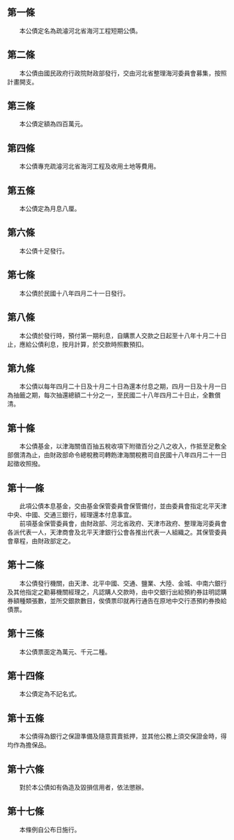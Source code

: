 第一條 
-------
　　本公債定名為疏濬河北省海河工程短期公債。  


第二條 
-------
　　本公債由國民政府行政院財政部發行，交由河北省整理海河委員會募集，按照計畫開支。  


第三條 
-------
　　本公債定額為四百萬元。  


第四條 
-------
　　本公債專充疏濬河北省海河工程及收用土地等費用。  


第五條 
-------
　　本公債定為月息八厘。  


第六條 
-------
　　本公債十足發行。  


第七條 
-------
　　本公債於民國十八年四月二十一日發行。  


第八條 
-------
　　本公債於發行時，預付第一期利息，自購票人交款之日起至十八年十月二十日止，應給公債利息，按月計算，於交款時照數預扣。  


第九條 
-------
　　本公債以每年四月二十日及十月二十日為還本付息之期，四月一日及十月一日為抽籤之期，每次抽還總額二十分之一，至民國二十八年四月二十日止，全數償清。  


第十條 
-------
　　本公債基金，以津海關值百抽五稅收項下附徵百分之八之收入，作抵至足敷全部償清為止，由財政部命令總稅務司轉飭津海關稅務司自民國十八年四月二十一日起徵收照撥。  


第十一條 
---------
　　此項公債本息基金，交由基金保管委員會保管備付，並由委員會指定北平天津中央、中國、交通三銀行，經理還本付息事宜。  
　　前項基金保管委員會，由財政部、河北省政府、天津市政府、整理海河委員會各派代表一人，天津商會及北平天津銀行公會各推出代表一人組織之。其保管委員會章程，由財政部定之。  


第十二條 
---------
　　本公債發行機關，由天津、北平中國、交通、鹽業、大陸、金城、中南六銀行及其他指定之勸募機關經理之，凡認購人交款時，由中交銀行出給預約券註明認購券額種類張數，並所交銀款數目，俟債票印就再行通告在原地中交行憑預約券換給債票。  


第十三條 
---------
　　本公債票面定為萬元、千元二種。  


第十四條 
---------
　　本公債定為不記名式。  


第十五條 
---------
　　本公債得為銀行之保證準備及隨意買賣抵押，並其他公務上須交保證金時，得均作為擔保品。  


第十六條 
---------
　　對於本公債如有偽造及毀損信用者，依法懲辦。  


第十七條 
---------
　　本條例自公布日施行。